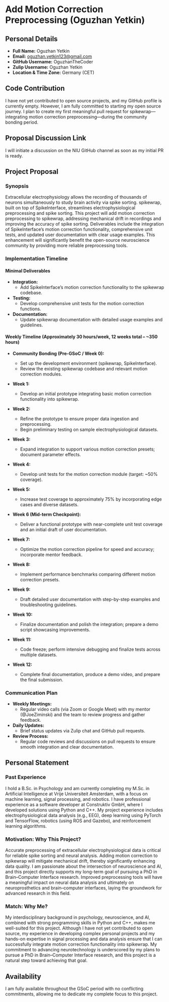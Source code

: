 # Add Motion Correction Preprocessing (Oguzhan Yetkin)

## Personal Details

- **Full Name:** Oguzhan Yetkin  
- **Email:** oguzhan.yetkin123@gmail.com  
- **GitHub Username:** OguzhanTheCoder  
- **Zulip Username:** Oguzhan Yetkin  
- **Location & Time Zone:** Germany (CET)

## Code Contribution

I have not yet contributed to open source projects, and my GitHub profile is currently empty. However, I am fully committed to starting my open source journey. I plan to create my first meaningful pull request for spikewrap—integrating motion correction preprocessing—during the community bonding period.

## Proposal Discussion Link

I will initiate a discussion on the NIU GitHub channel as soon as my initial PR is ready.

## Project Proposal

### Synopsis

Extracellular electrophysiology allows the recording of thousands of neurons simultaneously to study brain activity via spike sorting. spikewrap, built on top of SpikeInterface, streamlines electrophysiological preprocessing and spike sorting. This project will add motion correction preprocessing to spikewrap, addressing mechanical drift in recordings and improving the accuracy of spike sorting. Deliverables include the integration of SpikeInterface’s motion correction functionality, comprehensive unit tests, and updated user documentation with clear usage examples. This enhancement will significantly benefit the open-source neuroscience community by providing more reliable preprocessing tools.

### Implementation Timeline

#### Minimal Deliverables

- **Integration:**  
  - Add SpikeInterface’s motion correction functionality to the spikewrap codebase.
- **Testing:**  
  - Develop comprehensive unit tests for the motion correction functions.
- **Documentation:**  
  - Update spikewrap documentation with detailed usage examples and guidelines.

#### Weekly Timeline (Approximately 30 hours/week, 12 weeks total – ~350 hours)

- **Community Bonding (Pre-GSoC / Week 0):**  
  - Set up the development environment (spikewrap, SpikeInterface).  
  - Review the existing spikewrap codebase and relevant motion correction modules.

- **Week 1:**  
  - Develop an initial prototype integrating basic motion correction functionality into spikewrap.

- **Week 2:**  
  - Refine the prototype to ensure proper data ingestion and preprocessing.  
  - Begin preliminary testing on sample electrophysiological datasets.

- **Week 3:**  
  - Expand integration to support various motion correction presets; document parameter effects.

- **Week 4:**  
  - Develop unit tests for the motion correction module (target: ~50% coverage).

- **Week 5:**  
  - Increase test coverage to approximately 75% by incorporating edge cases and diverse datasets.

- **Week 6 (Mid-term Checkpoint):**  
  - Deliver a functional prototype with near-complete unit test coverage and an initial draft of user documentation.

- **Week 7:**  
  - Optimize the motion correction pipeline for speed and accuracy; incorporate mentor feedback.

- **Week 8:**  
  - Implement performance benchmarks comparing different motion correction presets.

- **Week 9:**  
  - Draft detailed user documentation with step-by-step examples and troubleshooting guidelines.

- **Week 10:**  
  - Finalize documentation and polish the integration; prepare a demo script showcasing improvements.

- **Week 11:**  
  - Code freeze; perform intensive debugging and finalize tests across multiple datasets.

- **Week 12:**  
  - Complete final documentation, produce a demo video, and prepare the final submission.

### Communication Plan

- **Weekly Meetings:**  
  - Regular video calls (via Zoom or Google Meet) with my mentor (@JoeZiminski) and the team to review progress and gather feedback.
- **Daily Updates:**  
  - Brief status updates via Zulip chat and GitHub pull requests.
- **Review Process:**  
  - Regular code reviews and discussions on pull requests to ensure smooth integration and clear documentation.

## Personal Statement

### Past Experience

I hold a B.Sc. in Psychology and am currently completing my M.Sc. in Artificial Intelligence at Vrije Universiteit Amsterdam, with a focus on machine learning, signal processing, and robotics. I have professional experience as a software developer at Construktiv GmbH, where I developed solutions using Python and C++. My project experience includes electrophysiological data analysis (e.g., EEG), deep learning using PyTorch and TensorFlow, robotics (using ROS and Gazebo), and reinforcement learning algorithms.

### Motivation: Why This Project?

Accurate preprocessing of extracellular electrophysiological data is critical for reliable spike sorting and neural analysis. Adding motion correction to spikewrap will mitigate mechanical drift, thereby significantly enhancing data quality. I am passionate about the intersection of neuroscience and AI, and this project directly supports my long-term goal of pursuing a PhD in Brain–Computer Interface research. Improved preprocessing tools will have a meaningful impact on neural data analysis and ultimately on neuroprosthetics and brain–computer interfaces, laying the groundwork for advanced research in this field.

### Match: Why Me?

My interdisciplinary background in psychology, neuroscience, and AI, combined with strong programming skills in Python and C++, makes me well-suited for this project. Although I have not yet contributed to open source, my experience in developing complex personal projects and my hands-on expertise in signal processing and data analysis ensure that I can successfully integrate motion correction functionality into spikewrap. My commitment to advancing neurotechnology is underscored by my plans to pursue a PhD in Brain–Computer Interface research, and this project is a natural step toward achieving that goal.

## Availability

I am fully available throughout the GSoC period with no conflicting commitments, allowing me to dedicate my complete focus to this project.
